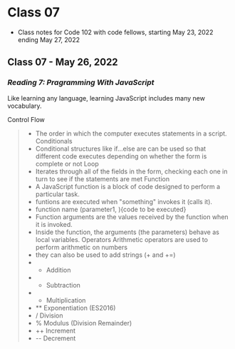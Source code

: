 # Class 07
* Class notes for Code 102 with code fellows, starting May 23, 2022 ending May 27, 2022
## Class 07 - May 26, 2022
### *Reading 7: Pragramming With JavaScript*

Like learning any language, learning JavaScript includes many new vocabulary. 

Control Flow
> - The order in which the computer executes statements in a script.
Conditionals 
> - Conditional structures like if…else are can be used so that different code executes depending on whether the form is complete or not
Loop
> - Iterates through all of the fields in the form, checking each one in turn to see if the statements are met
Function
> - A JavaScript function is a block of code designed to perform a particular task.
> - funtions are executed when "something" invokes it (calls it).
> - function name (parameter1, ){code to be executed}
> - Function arguments are the values received by the function when it is invoked.
> - Inside the function, the arguments (the parameters) behave as local variables.
Operators
>Arithmetic operators are used to perform arithmetic on numbers
> - they can also be used to add strings (+ and +=)
> - +    Addition
> - -    Subtraction
> - *    Multiplication
> - **    Exponentiation (ES2016)
> - /    Division
> - %    Modulus (Division Remainder)
> - ++    Increment
> - --    Decrement
